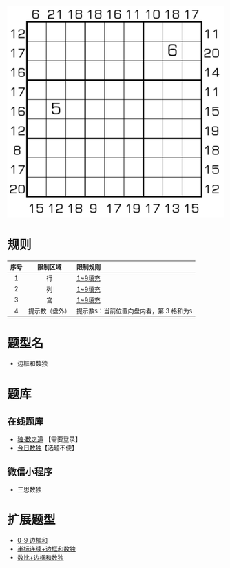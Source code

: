 ![](../../../../images/sudoku/边框和数独.png)

# 规则

| 序号  |  限制区域   | 限制规则                       |
|:---:|:-------:|:---------------------------|
|  1  |    行    | [1~9填充]                    |
|  2  |    列    | [1~9填充]                    |
|  3  |    宫    | [1~9填充]                    |
|  4  | 提示数（盘外） | 提示数`S`：当前位置向盘内看，第 3 格和为`S` |

# 题型名

- 边框和数独

# 题库

## 在线题库

- [独·数之道](http://www.sudokufans.org.cn/lx/game.index.php?type=bk) 【需要登录】
- [今日数独]【选题不便】

## 微信小程序

- 三思数独

# 扩展题型

- [0-9 边框和](../../混合类/0-9边框和.md)
- [半标连续+边框和数独](../../混合类/半标连续+边框和数独.md)
- [数比+边框和数独](../../混合类/数比+边框和数独.md)

[1~9填充]: ../../../../rules.md#1~9填充

[今日数独]: https://cn.sudoku.today/g-sum-frame-sudoku/
